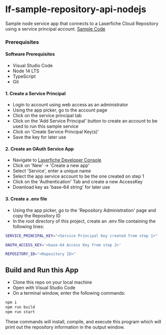 # lf-sample-repository-api-nodejs

Sample node service app that connects to a Laserfiche Cloud Repository using a service principal account.
[Sample Code](./index.ts)

### Prerequisites

#### Software Prerequisites

- Visual Studio Code
- Node 14 LTS
- TypeScript
- Git

#### 1. Create a Service Principal

- Login to account using web access as an administrator
- Using the app picker, go to the account page
- Click on the service principal tab
- Click on the 'Add Service Principal' button to create an account to be used to run this sample service
- Click on 'Create Service Principal Key(s)'
- Save the key for later use

#### 2. Create an OAuth Service App

- Navigate to [Laserfiche Developer Console](https://app.laserfiche.com/devconsole/)
- Click on 'New' -> 'Create a new app'
- Select 'Service', enter a unique name
- Select the app service account to be the one created on step 1
- Click on the 'Authentication' Tab and create a new AccessKey
- Download key as 'base-64 string' for later use

#### 3. Create a .env file

- Using the app picker, go to the 'Repository Administration' page and copy the Repository ID
- In the root directory of this project, create an .env file containing the following lines:

```bash
SERVICE_PRINCIPAL_KEY="<Service Principal Key created from step 1>"

OAUTH_ACCESS_KEY='<base-64 Access Key from step 2>'

REPOSITORY_ID="<Repository ID>"
```

## Build and Run this App

- Clone this repo on your local machine
- Open with Visual Studio Code
- On a terminal window, enter the following commands:

```bash
npm i
npm run build
npm run start
```

These commands will install, compile, and execute this program which will print out the repository information in the output window.
